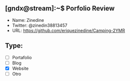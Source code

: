 ## [gndx@stream]:~$ Porfolio Review

- Name: Zinedine
- Twitter: @zinedin38813457
- URL: https://github.com/eriquezinedine/Camping-2YMR

## Type:
  - [ ] Portafolio
  - [ ] Blog
  - [x] Website
  - [ ] Otro
